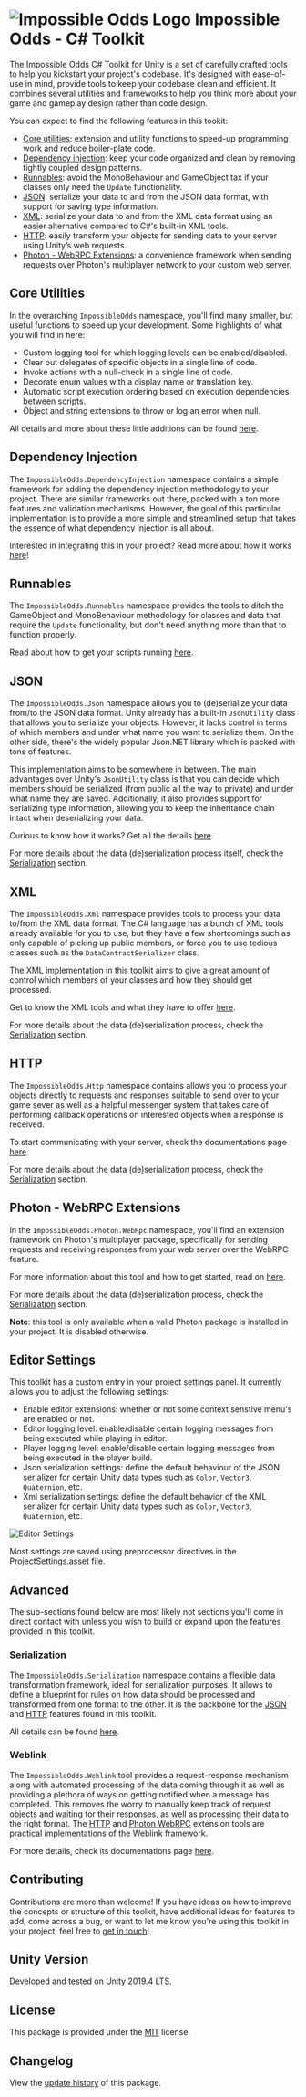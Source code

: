 # ![Impossible Odds Logo][Logo] Impossible Odds - C# Toolkit

The Impossible Odds C# Toolkit for Unity is a set of carefully crafted tools to help you kickstart your project's codebase. It's designed with ease-of-use in mind, provide tools to keep your codebase clean and efficient. It combines several utilities and frameworks to help you think more about your game and gameplay design rather than code design.

You can expect to find the following features in this tookit:

* [Core utilities](#core-utilities): extension and utility functions to speed-up programming work and reduce boiler-plate code.
* [Dependency injection](#dependency-injection): keep your code organized and clean by removing tightly coupled design patterns.
* [Runnables](#runnables): avoid the MonoBehaviour and GameObject tax if your classes only need the `Update` functionality.
* [JSON](#json): serialize your data to and from the JSON data format, with support for saving type information.
* [XML](#xml): serialize your data to and from the XML data format using an easier alternative compared to C#'s built-in XML tools.
* [HTTP](#http): easily transform your objects for sending data to your server using Unity’s web requests.
* [Photon - WebRPC Extensions](#photon---webrpc-extensions): a convenience framework when sending requests over Photon's multiplayer network to your custom web server.

## Core Utilities

In the overarching `ImpossibleOdds` namespace, you'll find many smaller, but useful functions to speed up your development. Some highlights of what you will find in here:

* Custom logging tool for which logging levels can be enabled/disabled.
* Clear out delegates of specific objects in a single line of code.
* Invoke actions with a null-check in a single line of code.
* Decorate enum values with a display name or translation key.
* Automatic script execution ordering based on execution dependencies between scripts.
* Object and string extensions to throw or log an error when null.

All details and more about these little additions can be found [here][CoreUtilities].

## Dependency Injection

The `ImpossibleOdds.DependencyInjection` namespace contains a simple framework for adding the dependency injection methodology to your project. There are similar frameworks out there, packed with a ton more features and validation mechanisms. However, the goal of this particular implementation is to provide a more simple and streamlined setup that takes the essence of what dependency injection is all about.

Interested in integrating this in your project? Read more about how it works [here][DependencyInjection]!

## Runnables

The `ImpossibleOdds.Runnables` namespace provides the tools to ditch the GameObject and MonoBehaviour methodology for classes and data that require the `Update` functionality, but don't need anything more than that to function properly.

Read about how to get your scripts running [here][Runnables].

## JSON

The `ImpossibleOdds.Json` namespace allows you to (de)serialize your data from/to the JSON data format. Unity already has a built-in `JsonUtility` class that allows you to serialize your objects. However, it lacks control in terms of which members and under what name you want to serialize them. On the other side, there's the widely popular Json.NET library which is packed with tons of features.

This implementation aims to be somewhere in between. The main advantages over Unity's `JsonUtility` class is that you can decide which members should be serialized (from public all the way to private) and under what name they are saved. Additionally, it also provides support for serializing type information, allowing you to keep the inheritance chain intact when deserializing your data.

Curious to know how it works? Get all the details [here][Json].

For more details about the data (de)serialization process itself, check the [Serialization][Serialization] section.

## XML

The `ImpossibleOdds.Xml` namespace provides tools to process your data to/from the XML data format. The C# language has a bunch of XML tools already available for you to use, but they have a few shortcomings such as only capable of picking up public members, or force you to use tedious classes such as the `DataContractSerializer` class.

The XML implementation in this toolkit aims to give a great amount of control which members of your classes and how they should get processed.

Get to know the XML tools and what they have to offer [here][Xml].

For more details about the data (de)serialization process, check the [Serialization][Serialization] section.

## HTTP

The `ImpossibleOdds.Http` namespace contains allows you to process your objects directly to requests and responses suitable to send over to your game sever as well as a helpful messenger system that takes care of performing callback operations on interested objects when a response is received.

To start communicating with your server, check the documentations page [here][Http].

For more details about the data (de)serialization process, check the [Serialization][Serialization] section.

## Photon - WebRPC Extensions

In the `ImpossibleOdds.Photon.WebRpc` namespace, you'll find an extension framework on Photon's multiplayer package, specifically for sending requests and receiving responses from your web server over the WebRPC feature.

For more information about this tool and how to get started, read on [here][PhotonWebRPC].

For more details about the data (de)serialization process, check the [Serialization][Serialization] section.

**Note**: this tool is only available when a valid Photon package is installed in your project. It is disabled otherwise.

## Editor Settings

This toolkit has a custom entry in your project settings panel. It currently allows you to adjust the following settings:

* Enable editor extensions: whether or not some context senstive menu's are enabled or not.
* Editor logging level: enable/disable certain logging messages from being executed while playing in editor.
* Player logging level: enable/disable certain logging messages from being executed in the player build.
* Json serialization settings: define the default behaviour of the JSON serializer for certain Unity data types such as `Color`, `Vector3`, `Quaternion`, etc.
* Xml serialization settings: define the default behavior of the XML serializer for certain Unity data types such as `Color`, `Vector3`, `Quaternion`, etc.

![Editor Settings][EditorSettings]

Most settings are saved using preprocessor directives in the ProjectSettings.asset file.

## Advanced

The sub-sections found below are most likely not sections you'll come in direct contact with unless you wish to build or expand upon the features provided in this toolkit.

### Serialization

The `ImpossibleOdds.Serialization` namespace contains a flexible data transformation framework, ideal for serialization purposes. It allows to define a blueprint for rules on how data should be processed and transformed from one format to the other. It is the backbone for the [JSON][Json] and [HTTP][Http] features found in this toolkit.

All details can be found [here][Serialization].

### Weblink

The `ImpossibleOdds.Weblink` tool provides a request-response mechanism along with automated processing of the data coming through it as well as providing a plethora of ways on getting notified when a message has completed. This removes the worry to manually keep track of request objects and waiting for their responses, as well as processing their data to the right format. The [HTTP][Http] and [Photon WebRPC][PhotonWebRPC] extension tools are practical implementations of the Weblink framework.

For more details, check its documentations page [here][Weblink].

## Contributing

Contributions are more than welcome! If you have ideas on how to improve the concepts or structure of this toolkit, have additional ideas for features to add, come across a bug, or want to let me know you're using this toolkit in your project, feel free to [get in touch][Contact]!

## Unity Version

Developed and tested on Unity 2019.4 LTS.

## License

This package is provided under the [MIT][License] license.

## Changelog

View the [update history][Changelog] of this package.

[License]: ./LICENSE.md
[Changelog]: ./CHANGELOG.md
[EditorSettings]: ./Docs/Images/EditorSettings.png
[CoreUtilities]: ./Docs/CoreUtilities.md
[DependencyInjection]: ./Docs/DependencyInjection.md
[Runnables]: ./Docs/Runnables.md
[Json]: ./Docs/Json.md
[Xml]: ./Docs/Xml.md
[Http]: ./Docs/Http.md
[PhotonWebRPC]: ./Docs/PhotonWebRPC.md
[Weblink]: ./Docs/Weblink.md
[Serialization]: ./Docs/Serialization.md
[Contact]: https://www.impossible-odds.net/support-request/
[Logo]: ./Docs/Images/ImpossibleOddsLogo.png
